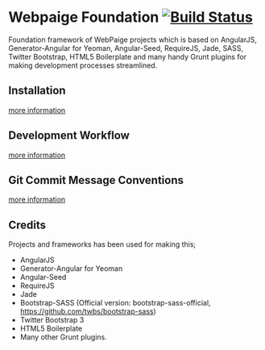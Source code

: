 # Webpaige Foundation [![Build Status](https://travis-ci.org/Cengizism/base.png?branch=master)](https://travis-ci.org/Cengizism/base)

Foundation framework of WebPaige projects which is based on AngularJS, Generator-Angular for Yeoman, Angular-Seed, RequireJS, Jade, SASS, Twitter Bootstrap, HTML5 Boilerplate and many handy Grunt plugins for making development processes streamlined.


## Installation
[more information](https://github.com/askcs/webpaige-foundation/wiki/Installation)

## Development Workflow
[more information](https://github.com/askcs/webpaige-foundation/wiki/Development-workflow)

## Git Commit Message Conventions
[more information](https://github.com/askcs/webpaige-foundation/wiki/Git-Commit-Message-Conventions)

## Credits
Projects and frameworks has been used for making this;

* AngularJS
* Generator-Angular for Yeoman
* Angular-Seed
* RequireJS
* Jade
* Bootstrap-SASS (Official version: bootstrap-sass-official, https://github.com/twbs/bootstrap-sass)
* Twitter Bootstrap 3
* HTML5 Boilerplate
* Many other Grunt plugins.